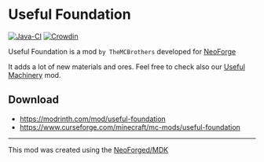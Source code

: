 Useful Foundation
===
[![Java-CI](https://github.com/TheMCBrothers/Useful-Foundation/actions/workflows/java_ci.yml/badge.svg?branch=1.20.4)](https://github.com/TheMCBrothers/Useful-Foundation/actions/workflows/java_ci.yml?query=branch:1.20.4)
[![Crowdin](https://badges.crowdin.net/useful-foundation/localized.svg)](https://crowdin.com/project/useful-foundation)

Useful Foundation is a mod `by TheMCBrothers` developed for [NeoForge]

It adds a lot of new materials and ores. Feel free  to check also our [Useful Machinery] mod.

Download
---

* https://modrinth.com/mod/useful-foundation
* https://www.curseforge.com/minecraft/mc-mods/useful-foundation

---

This mod was created using the [NeoForged/MDK]


[NeoForge]: https://github.com/neoforged/NeoForge
[NeoForged/MDK]: https://github.com/NeoForged/MDK
[Useful Machinery]: https://github.com/TheMCBrothers/Useful-Machinery
